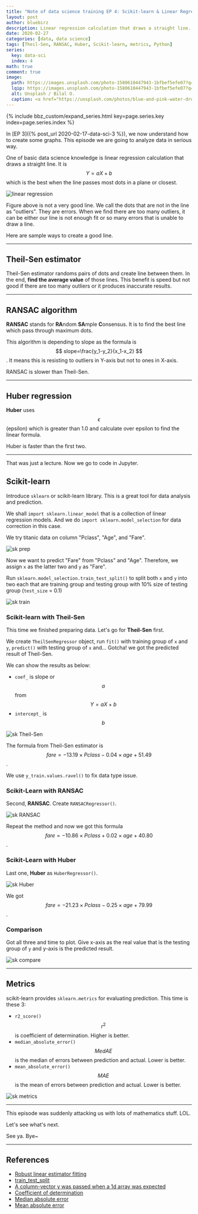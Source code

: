 ```yaml
---
title: "Note of data science training EP 4: Scikit-learn & Linear Regression – Linear trending"
layout: post
author: bluebirz
description: Linear regression calculation that draws a straight line.
date: 2020-02-27
categories: [data, data science]
tags: [Theil-Sen, RANSAC, Huber, Scikit-learn, metrics, Python]
series:
  key: data-sci
  index: 4
math: true
comment: true
image:
  path: https://images.unsplash.com/photo-1580610447943-1bfbef5efe07?q=80&w=2070&auto=format&fit=crop&ixlib=rb-4.0.3&ixid=M3wxMjA3fDB8MHxwaG90by1wYWdlfHx8fGVufDB8fHx8fA%3D%3D
  lqip: https://images.unsplash.com/photo-1580610447943-1bfbef5efe07?q=10&w=490&auto=format&fit=crop&ixlib=rb-4.0.3&ixid=M3wxMjA3fDB8MHxwaG90by1wYWdlfHx8fGVufDB8fHx8fA%3D%3D
  alt: Unsplash / Bilal O.
  caption: <a href="https://unsplash.com/photos/blue-and-pink-water-droplets-ljXekphwr40">Unsplash / Bilal O.</a>
---
```


{% include bbz_custom/expand_series.html key=page.series.key index=page.series.index %}

In [EP 3]({% post_url 2020-02-17-data-sci-3 %}), we now understand how to create some graphs. This episode we are going to analyze data in serious way.

One of basic data science knowledge is linear regression calculation that draws a straight line. It is $$ Y = aX + b $$ which is the best when the line passes most dots in a plane or closest.

![linear regression](https://bluebirzdotnet.s3.ap-southeast-1.amazonaws.com/note-data-science-eps/ep-04/line01.png)

Figure above is not a very good line. We call the dots that are not in the line as "outliers". They are errors. When we find there are too many outliers, it can be either our line is not enough fit or so many errors that is unable to draw a line.

Here are sample ways to create a good line.

---

## Theil-Sen estimator

Theil-Sen estimator randoms pairs of dots and create line between them. In the end, **find the average value** of those lines. This benefit is speed but not good if there are too many outliers or it produces inaccurate results.

---

## RANSAC algorithm

**RANSAC** stands for **RA**ndom **SA**mple **C**onsensus. It is to find the best line which pass through maximum dots.

This algorithm is depending to slope as the formula is $$ slope=\frac{y_1-y_2}{x_1-x_2} $$. It means this is resisting to outliers in Y-axis but not to ones in X-axis.

RANSAC is slower than Theil-Sen.

---

## Huber regression

**Huber** uses $$\epsilon$$ (epsilon) which is greater than 1.0 and calculate over epsilon to find the linear formula.

Huber is faster than the first two.

---

That was just a lecture. Now we go to code in Jupyter.

## Scikit-learn

Introduce `sklearn` or scikit-learn library. This is a great tool for data analysis and prediction.

We shall `import sklearn.linear_model` that is a collection of linear regression models. And we do `import sklearn.model_selection` for data correction in this case.

We try titanic data on column "Pclass", "Age", and "Fare".

![sk prep](https://bluebirzdotnet.s3.ap-southeast-1.amazonaws.com/note-data-science-eps/ep-04/Screen-Shot-2020-02-23-at-23.24.12.png)

Now we want to predict "Fare" from "Pclass" and "Age". Therefore, we assign `x` as the latter two and `y` as "Fare".

Run `sklearn.model_selection.train_test_split()` to split both `x` and `y` into two each that are training group and testing group with 10% size of testing group (`test_size` = 0.1)

![sk train](https://bluebirzdotnet.s3.ap-southeast-1.amazonaws.com/note-data-science-eps/ep-04/Screen-Shot-2020-02-23-at-23.24.20.png)

### Scikit-learn with Theil-Sen

This time we finished preparing data. Let's go for **Theil-Sen** first.

We create `TheilSenRegressor` object, run `fit()` with training group of `x` and `y`, `predict()` with testing group of `x` and… Gotcha! we got the predicted result of Theil-Sen.

We can show the results as below:

- `coef_` is slope or $$a$$ from $$Y = aX + b$$
- `intercept_` is $$b$$

![sk Theil-Sen](https://bluebirzdotnet.s3.ap-southeast-1.amazonaws.com/note-data-science-eps/ep-04/Screen-Shot-2020-02-23-at-23.24.28.png)

The formula from Theil-Sen estimator is $$fare=-13.19\times Pclass - 0.04\times age + 51.49$$.

We use `y_train.values.ravel()` to fix data type issue.

### Scikit-Learn with RANSAC

Second, **RANSAC**. Create `RANSACRegressor()`.

![sk RANSAC](https://bluebirzdotnet.s3.ap-southeast-1.amazonaws.com/note-data-science-eps/ep-04/Screen-Shot-2020-02-23-at-23.24.34.png)

Repeat the method and now we got this formula $$fare=-10.86\times Pclass + 0.02\times age + 40.80$$.

### Scikit-Learn with Huber

Last one, **Huber** as `HuberRegressor()`.

![sk Huber](https://bluebirzdotnet.s3.ap-southeast-1.amazonaws.com/note-data-science-eps/ep-04/Screen-Shot-2020-02-23-at-23.24.43.png)

We got $$fare=-21.23\times Pclass - 0.25\times age + 79.99$$.

### Comparison

Got all three and time to plot. Give x-axis as the real value that is the testing group of `y` and y-axis is the predicted result.

![sk compare](https://bluebirzdotnet.s3.ap-southeast-1.amazonaws.com/note-data-science-eps/ep-04/Screen-Shot-2020-02-23-at-23.24.55.png)

---

## Metrics

scikit-learn provides `sklearn.metrics` for evaluating prediction. This time is these 3:

- `r2_score()`  
  $$r^2$$ is coefficient of determination. Higher is better.
- `median_absolute_error()`  
  $$MedAE$$ is the median of errors between prediction and actual. Lower is better.
- `mean_absolute_error()`  
  $$MAE$$ is the mean of errors between prediction and actual. Lower is better.

![sk metrics](https://bluebirzdotnet.s3.ap-southeast-1.amazonaws.com/note-data-science-eps/ep-04/Screen-Shot-2020-02-23-at-23.46.23.png)

---

This episode was suddenly attacking us with lots of mathematics stuff. LOL.

Let's see what's next.

See ya. Bye~

---

## References

- [Robust linear estimator fitting](https://scikit-learn.org/stable/auto_examples/linear_model/plot_robust_fit.html)
- [train_test_split](https://scikit-learn.org/stable/modules/generated/sklearn.model_selection.train_test_split.html)
- [A column-vector y was passed when a 1d array was expected](https://stackoverflow.com/questions/34165731/a-column-vector-y-was-passed-when-a-1d-array-was-expected)
- [Coefficient of determination](https://en.wikipedia.org/wiki/Coefficient_of_determination)
- [Median absolute error](https://www.oreilly.com/library/view/machine-learning-for/9781786469878/9f44e711-deb6-42de-abbd-524832ad32cc.xhtml)
- [Mean absolute error](https://en.wikipedia.org/wiki/Mean_absolute_error)
